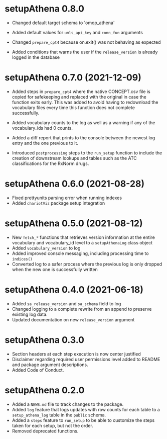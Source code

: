 # setupAthena 0.8.0  

* Changed default target schema to 'omop_athena'  

* Added default values for `umls_api_key` and `conn_fun` 
arguments  

* Changed `prepare_cpt4` because on.exit() was not behaving 
as expected  

* Added conditions that warns the user if the `release_version` 
is already logged in the database  



# setupAthena 0.7.0 (2021-12-09)  

* Added steps in `prepare_cpt4` where the 
native CONCEPT.csv file is copied for safekeeping 
and replaced with the original in case the function 
exits early. This was added to avoid having to redownload 
the vocabulary files every time this function does not 
complete successfully.  

* Added vocabulary counts to the log as well as a 
warning if any of the vocabulary_ids had 0 counts. 

* Added a diff report that prints to the console between 
the newest log entry and the one previous to it.  

* Introduced `postprocessing` steps to the `run_setup` function 
to include the creation of downstream lookups and tables such as 
the ATC classifications for the RxNorm drugs.  


# setupAthena 0.6.0 (2021-08-28)  

* Fixed prettyunits parsing error when running indexes  
* Added `chariotViz` package setup integration


# setupAthena 0.5.0 (2021-08-12)  

* New `fetch_*` functions that retrieves version information 
at the entire vocabulary and vocabulary_id level to a 
`setupAthenaLog` class object  
* Added `vocabulary_version` to log  
* Added improved console messaging, including processing 
time to `indices()`  
* Converted log to a safer process where the previous log 
is only dropped when the new one is successfully written  


# setupAthena 0.4.0 (2021-06-18)  
 
* Added `sa_release_version` and `sa_schema` field to log  
* Changed logging to a complete rewrite from an append to preserve 
existing log data.  
* Updated documentation on new `release_version` argument  


# setupAthena 0.3.0

* Section headers at each step execution is now center justified  
* Disclaimer regarding required user permissions level added 
to README and package argument descriptions.  
* Added Code of Conduct.


# setupAthena 0.2.0

* Added a `NEWS.md` file to track changes to the package.  
* Added `log` feature that logs updates with row counts for each table to a `setup_athena_log` table in the `public` schema.  
* Added a `steps` feature to `run_setup` to be able to customize the steps taken for each setup, but not the order.  
* Removed deprecated functions.  





